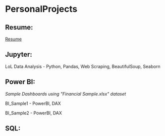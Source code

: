 # PersonalProjects
## Resume:
[Resume](https://drive.google.com/file/d/1F4u7Sq89Eud7d1wgyebErvfPqWjdHqfL/view?usp=sharing)
## Jupyter:
LoL Data Analysis - Python, Pandas, Web Scraping, BeautifulSoup, Seaborn
## Power BI:
*Sample Dashboards using "Financial Sample.xlsx" dataset*

BI_Sample1 - PowerBI, DAX

BI_Sample2 - PowerBI, DAX
## SQL:
